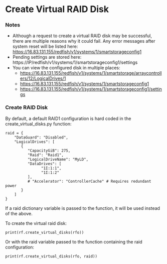 # Create Virtual RAID Disk

### Notes

* Although a request to create a virtual RAID disk may be successful, there are multiple reasons why it could fail.  Any error messages after system reset will be listed here:  https://16.83.131.155/redfish/v1/systems/1/smartstorageconfig1
* Pending settings are stored here:  https://IP/redfish/v1/systems/1/smartstorageconfig1/settings
* You can view the configured disk in multiple places: 
    * https://16.83.131.155/redfish/v1/systems/1/smartstorage/arraycontrollers/12/LogicalDrives/1
    * https://16.83.131.155/redfish/v1/systems/1/smartstorageconfig1
    * https://16.83.131.155/redfish/v1/systems/1/smartstorageconfig1/settings
    
### Create RAID Disk

By default, a default RAID1 configuration is hard coded in the create_virtual_disks.py function:

    raid = {
        "DataGuard": "Disabled",
        "LogicalDrives": [
           {
              "CapacityGiB": 275,
              "Raid": "Raid1",
              "LogicalDriveName": "MyLD",
              "DataDrives": [
                    "1I:1:1",
                    "1I:1:2"
              ],
              # "Accelerator": "ControllerCache" # Requires redundant power
           }
        ]
    }

If a raid dictionary variable is passed to the function, it will be used instead of the above.
    
To create the virtual raid disk:

    print(rf.create_virtual_disks(rfo))

Or with the raid variable passed to the function containing the raid configuration:

    print(rf.create_virtual_disks(rfo, raid)) 




